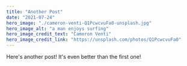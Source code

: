 ```yaml
---
title: "Another Post"
date: "2021-07-24"
hero_image: "./cameron-venti-Q1PcwcvuFa0-unsplash.jpg"
hero_image_alt: "a man enjoys surfing"
hero_image_credit_text: "Cameron Venti"
hero_image_credit_link: "https://unsplash.com/photos/Q1PcwcvuFa0"
---
```


Here's another post! It's even better than the first one!
